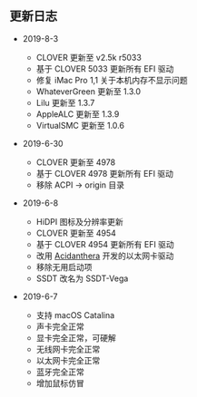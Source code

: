 ## 更新日志

- 2019-8-3
  
  - CLOVER 更新至 v2.5k r5033
  - 基于 CLOVER 5033 更新所有 EFI 驱动
  - 修复 iMac Pro 1,1 关于本机内存不显示问题
  - WhateverGreen 更新至 1.3.0
  - Lilu 更新至 1.3.7
  - AppleALC 更新至 1.3.9
  - VirtualSMC 更新至 1.0.6
- 2019-6-30
  - CLOVER 更新至 4978
  - 基于 CLOVER 4978 更新所有 EFI 驱动
  - 移除 ACPI -> origin 目录
- 2019-6-8
  - HiDPI 图标及分辨率更新
  - CLOVER 更新至 4954
  - 基于 CLOVER 4954 更新所有 EFI 驱动
  - 改用 [Acidanthera](https://github.com/acidanthera) 开发的以太网卡驱动
  - 移除无用启动项
  - SSDT 改名为 SSDT-Vega
- 2019-6-7
  - 支持 macOS Catalina
  - 声卡完全正常
  - 显卡完全正常，可硬解
  - 无线网卡完全正常
  - 以太网卡完全正常
  - 蓝牙完全正常
  - 增加鼠标仿冒

